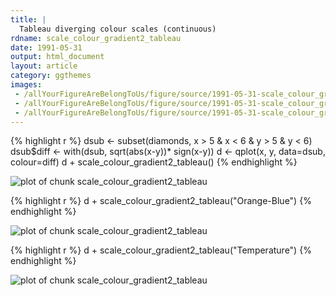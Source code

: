 ```yaml
---
title: |
  Tableau diverging colour scales (continuous)
rdname: scale_colour_gradient2_tableau
date: 1991-05-31
output: html_document
layout: article
category: ggthemes
images:
 - /allYourFigureAreBelongToUs/figure/source/1991-05-31-scale_colour_gradient2_tableau/scale_colour_gradient2_tableau-1.png
 - /allYourFigureAreBelongToUs/figure/source/1991-05-31-scale_colour_gradient2_tableau/scale_colour_gradient2_tableau-2.png
 - /allYourFigureAreBelongToUs/figure/source/1991-05-31-scale_colour_gradient2_tableau/scale_colour_gradient2_tableau-3.png
---
```





{% highlight r %}
dsub <- subset(diamonds, x > 5 & x < 6 & y > 5 & y < 6)
dsub$diff <- with(dsub, sqrt(abs(x-y))* sign(x-y))
d <- qplot(x, y, data=dsub, colour=diff)
d + scale_colour_gradient2_tableau()
{% endhighlight %}

![plot of chunk scale_colour_gradient2_tableau](/allYourFigureAreBelongToUs/figure/source/1991-05-31-scale_colour_gradient2_tableau/scale_colour_gradient2_tableau-1.png) 

{% highlight r %}
d + scale_colour_gradient2_tableau("Orange-Blue")
{% endhighlight %}

![plot of chunk scale_colour_gradient2_tableau](/allYourFigureAreBelongToUs/figure/source/1991-05-31-scale_colour_gradient2_tableau/scale_colour_gradient2_tableau-2.png) 

{% highlight r %}
d + scale_colour_gradient2_tableau("Temperature")
{% endhighlight %}

![plot of chunk scale_colour_gradient2_tableau](/allYourFigureAreBelongToUs/figure/source/1991-05-31-scale_colour_gradient2_tableau/scale_colour_gradient2_tableau-3.png) 